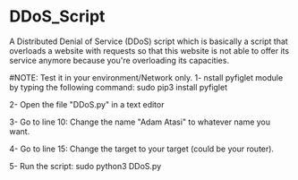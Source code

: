 # DDoS_Script
A Distributed Denial of Service (DDoS) script which is basically a script that overloads a website with requests so that this website is not able to offer its service anymore because you're overloading its capacities.

#NOTE: Test it in your environment/Network only.
1- nstall pyfiglet module by typing the following command:
sudo pip3 install pyfiglet

2- Open the file "DDoS.py" in a text editor

3- Go to line 10:
  Change the name "Adam Atasi" to whatever name you want.

4- Go to line 15:
  Change the target to your target (could be your router).

5- Run the script:
  sudo python3 DDoS.py
